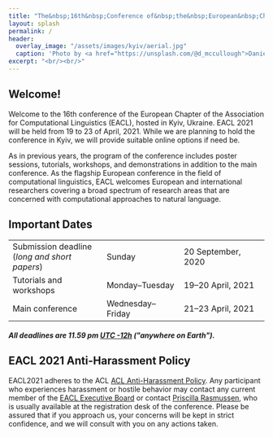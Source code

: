 ```yaml
---
title: "The&nbsp;16th&nbsp;Conference of&nbsp;the&nbsp;European&nbsp;Chapter<br> of&nbsp;the&nbsp;Association for&nbsp;Computational Linguistics"
layout: splash
permalink: /
header:
  overlay_image: "/assets/images/kyiv/aerial.jpg"
  caption: 'Photo by <a href="https://unsplash.com/@d_mccullough">Daniel McCullough</a> on <a href="http://www.unsplash.com">Unsplash</a>'
excerpt: "<br/><br/>"
---
```


<!-- <div class="text-center">
    <a href="{{ '/archive' | relative_url }}" style="font-size: smaller; font-decoration: italic;">Older News</a>
</div> -->


<h2>Welcome!</h2>

Welcome to the 16th conference of the European Chapter of the Association for Computational Linguistics (EACL), hosted in Kyiv, Ukraine. EACL 2021 will be held from 19 to 23 of April, 2021. While we are planning to hold the conference in Kyiv, we will provide suitable online options if need be.

As in previous years, the program of the conference includes poster sessions, tutorials, workshops, and demonstrations in addition to the main conference. As the flagship European conference in the field of computational linguistics, EACL welcomes European and international researchers covering a broad spectrum of research areas that are concerned with computational approaches to natural language.

<h2 id="dates">Important Dates</h2>

<table id="table-dates">
    <tbody>
        <tr>
            <td>Submission deadline<br/>(<i>long and short papers</i>)</td>
            <td>Sunday</td>
            <td>20&nbsp;September, 2020</td>
        </tr>
        <tr>
            <td>Tutorials and workshops</td>
            <td>Monday&ndash;Tuesday</td>
            <td>19&ndash;20&nbsp;April, 2021</td>
        </tr>  
        <tr>
            <td>Main conference</td>
            <td>Wednesday&ndash;Friday</td>
            <td>21&ndash;23&nbsp;April, 2021</td>
        </tr>
    </tbody>
</table>

##### All deadlines are 11.59 pm [UTC -12h](https://www.timeanddate.com/time/zone/timezone/utc-12) ("anywhere on Earth").

<h2>EACL 2021 Anti-Harassment Policy</h2>
EACL2021 adheres to the ACL <a href="https://www.aclweb.org/adminwiki/index.php?title=Anti-Harassment_Policy">ACL Anti-Harassment Policy</a>. Any participant who experiences harassment or hostile behavior may contact any current member of the <a href="http://eacl.org/general/#officers">EACL Executive Board</a> or contact <a href="mailto:acl@aclweb.org">Priscilla Rasmussen</a>, who is usually available at the registration desk of the conference. Please be assured that if you approach us, your concerns will be kept in strict confidence, and we will consult with you on any actions taken.
